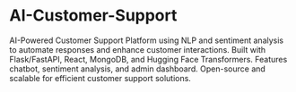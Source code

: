 # AI-Customer-Support
AI-Powered Customer Support Platform using NLP and sentiment analysis to automate responses and enhance customer interactions. Built with Flask/FastAPI, React, MongoDB, and Hugging Face Transformers. Features chatbot, sentiment analysis, and admin dashboard. Open-source and scalable for efficient customer support solutions.
